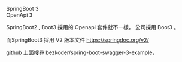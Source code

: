 SpringBoot 3  
OpenApi 3

SpringBoot2 , Boot3 採用的 Openapi 套件就不一樣，
公司採用 Boot3 。

而SpringBoot3 採用 V2 版本文件
https://springdoc.org/v2/

github 上面搜尋 bezkoder/spring-boot-swagger-3-example，